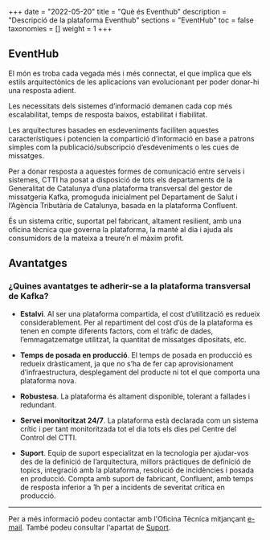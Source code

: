+++
date        = "2022-05-20"
title       = "Què és Eventhub"
description = "Descripció de la plataforma Eventhub"
sections    = "EventHub"
toc         = false
taxonomies  = []
weight      = 1
+++

## EventHub

El món es troba cada vegada més i més connectat, el que implica que els estils arquitectònics de les aplicacions van evolucionant per poder donar-hi una resposta adient.

Les necessitats dels sistemes d’informació demanen cada cop més escalabilitat, temps de resposta baixos, estabilitat i fiabilitat.

Les arquitectures basades en esdeveniments faciliten aquestes característiques i potencien la compartició d’informació en base a patrons simples com la publicació/subscripció d’esdeveniments o les cues de missatges.

Per a donar resposta a aquestes formes de comunicació entre serveis i sistemes, CTTI ha posat a disposició de tots els departaments de la Generalitat de Catalunya d’una plataforma transversal del gestor de missatgeria Kafka, promoguda inicialment pel Departament de Salut i l’Agència Tributària de Catalunya, basada en la plataforma Confluent.

És un sistema crític, suportat pel fabricant, altament resilient, amb una oficina tècnica que governa la plataforma, la manté al dia i ajuda als consumidors de la mateixa a treure’n el màxim profit.

## Avantatges

### ¿Quines avantatges te adherir-se a la plataforma transversal de Kafka?

- **Estalvi**. Al ser una plataforma compartida, el cost d’utilització es redueix considerablement. Per al repartiment del cost d’ús de la plataforma es tenen en compte diferents factors, com el tràfic de dades, l’emmagatzematge utilitzat, la quantitat de missatges dipositats, etc.

- **Temps de posada en producció**. El temps de posada en producció es redueix dràsticament, ja que no s’ha de fer cap aprovisionament d’infraestructura, desplegament del producte ni tot el que comporta una plataforma nova.

- **Robustesa**. La plataforma és altament disponible, tolerant a fallades i redundant.

- **Servei monitoritzat 24/7**. La plataforma està declarada com un sistema crític i per tant monitoritzada tot el dia tots els dies pel Centre del Control del CTTI.

- **Suport**. Equip de suport especialitzat en la tecnologia per ajudar-vos des de la definició de l’arquitectura, millors pràctiques de definició de topics, integració amb la plataforma, resolució de incidències i posada en producció. Compta amb suport de fabricant, Confluent, amb temps de resposta inferior a 1h per a incidents de severitat crítica en producció.


---
Per a més informació podeu contactar amb l'Oficina Tècnica mitjançant [e-mail](mailto:eventhub.ctti@gencat.cat). També podeu consultar l'apartat de [Suport](/eventhub/Suport).
